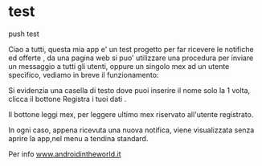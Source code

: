 test
====

push test

Ciao a tutti, questa mia app e' un test progetto per far ricevere le notifiche ed offerte  ,  da una pagina web si puo' utilizzare una procedura per inviare un messaggio a tutti gli utenti, oppure un singolo mex ad un utente specifico, vediamo in breve il funzionamento:

Si evidenzia una casella di testo dove puoi inserire il nome  solo la 1 volta, clicca  il bottone Registra i tuoi dati .

Il bottone leggi mex, per leggere ultimo mex riservato all'utente registrato.


In ogni caso, appena ricevuta una nuova notifica, viene visualizzata senza aprire la app,nel menu a tendina standard.

Per info www.androidintheworld.it
